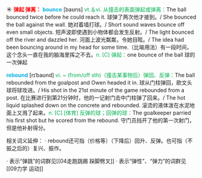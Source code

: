 ☀ <font color="red">**弹起 弹离：**</font>
<font color="sky blue">**bounce**</font> [baʊns] 
<font color="#00b050">vt.＆vi. 从撞击的表面弹起或弹离：</font>The ball bounced twice before he could reach it. 球弹了两次他才接到。/ She bounced the ball against the wall. 她对着墙打球。/ Short sound waves bounce off even small objects. 短声波即使遇到小物体都会发生反射。/ The light bounced off the river and dazzled her. 河面上波光粼粼，令她目眩。/ The idea had been bouncing around in my head for some time.（比喻用法）有一段时间，这个念头一直在我的脑海里挥之不去。<font color="#00b050">n. [C] 弹起：</font>one bounce of the ball 球的一次弹起
            
<font color="sky blue">**rebound**</font> [rɪˈbaʊnd]
<font color="#00b050">vi. ~ (from/off sth)（撞击某事物后）弹回、反弹：</font>The ball rebounded from the goalpost and Owen headed it in. 球从门柱弹回，欧文头球将球攻进。/ His shot in the 21st minute of the game rebounded from a post. 在比赛进行到第21分钟时，他的一记射门击中门柱弹了回来。/ The hot liquid splashed down on the concrete and rebounded. 滚烫的液体泼在水泥地面上又溅了起来。<font color="#00b050">n. [C] [体育] 反弹的球；回弹的球：</font>The goalkeeper parried his first shot but he scored from the rebound. 守门员挡开了他的第一次射门，但是他补射得分。

相关词义延伸：
· rebound还可指（价格等）（下降后）回升、反弹。也可指（不振之后的）复兴、振作。

· 表示“弹跳”的词群见[[04走跑跳踢 跺脚劈叉]]
· 表示“弹性”、“弹力”的词群见[[09力学 运动]]
